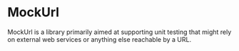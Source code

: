 MockUrl
=======

MockUrl is a library primarily aimed at supporting unit testing that might rely on external web services or anything else
reachable by a URL.
